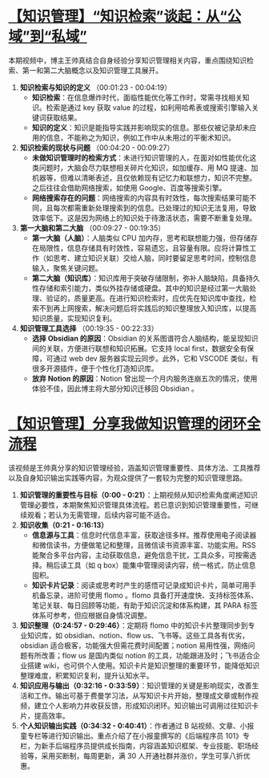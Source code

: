 # [【知识管理】“知识检索”谈起：从“公域”到“私域”](https://www.bilibili.com/video/BV1MJ4m1u7Co?spm_id_from=333.788.videopod.sections&vd_source=22af953ea4c09540ad1966711a2d53f0)

本期视频中，博主王帅真结合自身经验分享知识管理相关内容，重点围绕知识检索、第一和第二大脑概念以及知识管理工具展开。

1. **知识检索与知识的定义** （00:01:23 - 00:04:19）
   - **知识检索**：在信息爆炸时代，面临性能优化等工作时，常需寻找相关知识。检索是通过 key 获取 value 的过程，如利用哈希表或搜索引擎输入关键词获取结果。
   - **知识的定义**：知识是能指导实践并影响现实的信息。那些仅被记录却未应用的信息，不能称之为知识，例如工作中从未用过的平衡术知识。
2. **知识检索的现状与问题** （00:04:20 - 00:09:27）
   - **未做知识管理时的检索方式**：未进行知识管理的人，在面对如性能优化这类问题时，大脑会尽力联想相关碎片化知识，如加缓存、用 MQ 提速、加机器等，但难以清晰表述，且仅依赖现有记忆力和联想力，知识不完整。之后往往会借助网络搜索，如使用 Google、百度等搜索引擎。
   - **网络搜索存在的问题**：网络搜索的内容具有时效性，每次搜索结果可能不同，且每次都需重新处理搜索到的信息。已处理过的知识无法复用，导致效率低下。这是因为网络上的知识处于待激活状态，需要不断重复处理。
3. **第一大脑和第二大脑** （00:09:27 - 00:19:35）
   - **第一大脑（人脑）**：人脑类似 CPU 加内存，思考和联想能力强，但存储存在局限性，信息存储具有时效性，容易遗忘，且容量有限。应将计算性工作（如思考、建立知识关联）交给人脑，同时要留足思考时间，控制信息输入，聚焦关键问题。
   - **第二大脑（知识库）**：知识库用于突破存储限制，弥补人脑缺陷，具备持久性存储和索引能力，类似外挂存储或硬盘。其中的知识是经过第一大脑处理、验证的，质量更高。在进行知识检索时，应优先在知识库中查找，检索不到再上网搜索，解决问题后将实践后的知识整理放入知识库，以提高知识质量，实现知识复利。
4. **知识管理工具选择** （00:19:35 - 00:22:33）
   - **选择 Obsidian 的原因**：Obsidian 的关系图谱符合人脑结构，能呈现知识间的关联，方便进行联想和知识拓展。它支持 local first，数据安全有保障，可通过 web dev 服务器实现云同步。此外，它和 VSCODE 类似，有很多开源插件，便于个性化打造知识库。
   - **放弃 Notion 的原因**：Notion 曾出现一个月内服务连崩五次的情况，使用体验不佳，因此博主将大部分知识迁移回 Obsidian 。

# [【知识管理】分享我做知识管理的闭环全流程](https://www.bilibili.com/video/BV1hz421i7kB/?spm_id_from=333.999.0.0&vd_source=22af953ea4c09540ad1966711a2d53f0)

该视频是王帅真分享的知识管理经验，涵盖知识管理重要性、具体方法、工具推荐以及自身知识输出实践等内容，为观众提供了一套较为完整的知识管理思路。

1. **知识管理的重要性与目标（0:00 - 0:21）**：上期视频从知识检索角度阐述知识管理必要性，本期聚焦知识管理具体流程。若已意识到知识管理重要性，可继续观看；若认为无需管理，后续内容可能不适合。
2. **知识收集（0:21 - 0:16:13）**
   - **信息源与工具**：信息时代信息丰富，获取途径多样。推荐使用电子阅读器和微信读书，方便做笔记和整理，且微信读书资源丰富、功能实用。RSS 能聚合多平台内容，主动获取信息，避免信息干扰，工具众多，可按需选择。稍后读工具（如 q box）能集中管理阅读内容，统一格式，防止信息囤积。
   - **知识卡片记录**：阅读或思考时产生的感悟可记录成知识卡片，简单可用手机备忘录，进阶可使用 flomo 。flomo 具备打开速度快、支持标签体系、笔记关联、每日回顾等功能，有助于知识沉淀和体系构建，其 PARA 标签体系可参考，但应根据自身情况调整。
3. **知识整理（0:24:57 - 0:29:46）**：定期将 flomo 中的知识卡片整理同步到专业知识库，如 obsidian、notion、flow us、飞书等。这些工具各有优劣，obsidian 适合极客，功能强大但需花费时间配置；notion 易用性强，网络问题有所改善；flow us 是国内类似 notion 的工具，功能跟进及时；飞书适合企业搭建 wiki，也可供个人使用。知识卡片是知识整理的重要环节，能降低知识整理难度，积累知识复利，提升认知水平。
4. **知识应用与输出（0:32:16 - 0:33:59）**：知识管理的关键是影响现实，改善生活和工作。输出可基于费曼学习法，从写知识卡片开始，整理成文章或制作视频，建立个人影响力并收获反馈，形成知识闭环。知识输出可调用过往知识卡片，提高效率。
5. **个人知识输出实践（0:34:32 - 0:40:41）**：作者通过 B 站视频、文章、小报童专栏等进行知识输出。重点介绍了在小报童撰写的《后端程序员 101》专栏，为新手后端程序员提供成长指南，内容涵盖知识框架、专业技能、职场经验等，采用买断制，每周更新，满 30 人开通社群并涨价，学生可享八折优惠。
